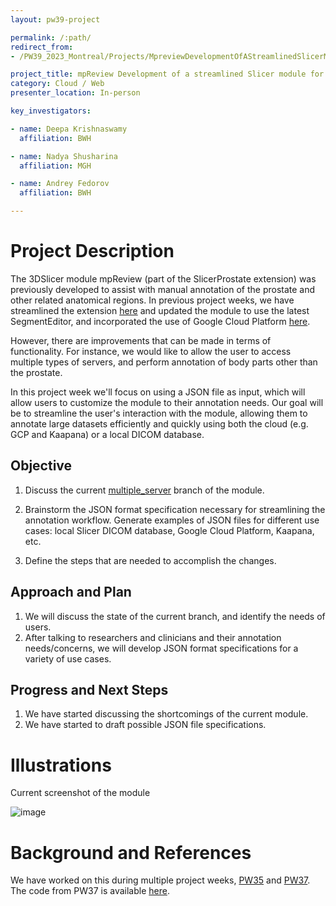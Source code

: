 ```yaml
---
layout: pw39-project

permalink: /:path/
redirect_from:
- /PW39_2023_Montreal/Projects/MpreviewDevelopmentOfAStreamlinedSlicerModuleForManualImageAnnotation/README.html

project_title: mpReview Development of a streamlined Slicer module for manual image annotation
category: Cloud / Web
presenter_location: In-person

key_investigators:

- name: Deepa Krishnaswamy
  affiliation: BWH

- name: Nadya Shusharina
  affiliation: MGH

- name: Andrey Fedorov
  affiliation: BWH

---
```


# Project Description

<!-- Add a short paragraph describing the project. -->

The 3DSlicer module mpReview (part of the SlicerProstate extension) was previously developed to assist with manual annotation of the prostate and other related anatomical regions. In previous project weeks, we have streamlined the extension [here](https://projectweek.na-mic.org/PW35_2021_Virtual/Projects/mpReview/) and updated the module to use the latest SegmentEditor, and incorporated the use of Google Cloud Platform [here](https://projectweek.na-mic.org/PW37_2022_Virtual/Projects/mpReview/).

However, there are improvements that can be made in terms of functionality. For instance, we would like to allow the user to access multiple types of servers, and perform annotation of body parts other than the prostate.

In this project week we'll focus on using a JSON file as input, which will allow users to customize the module to their annotation needs. Our goal will be to streamline the user's interaction with the module, allowing them to annotate large datasets efficiently and quickly using both the cloud (e.g. GCP and Kaapana) or a local DICOM database.

## Objective

<!-- Describe here WHAT you would like to achieve (what you will have as end result). -->

1.  Discuss the current [multiple_server](https://github.com/deepakri201/mpReview/tree/multiple_server) branch of the module.

2.  Brainstorm the JSON format specification necessary for streamlining the annotation workflow. Generate examples of JSON files for different use cases: local Slicer DICOM database, Google Cloud Platform, Kaapana, etc.

3.  Define the steps that are needed to accomplish the changes.

## Approach and Plan

<!-- Describe here HOW you would like to achieve the objectives stated above. -->

1.  We will discuss the state of the current branch, and identify the needs of users.
2.  After talking to researchers and clinicians and their annotation needs/concerns, we will develop JSON format specifications for a variety of use cases.

## Progress and Next Steps

<!-- Update this section as you make progress, describing of what you have ACTUALLY DONE.
     If there are specific steps that you could not complete then you can describe them here, too. -->

1.  We have started discussing the  shortcomings of the current module.
2.  We have started to draft possible JSON file specifications.

# Illustrations

<!-- Add pictures and links to videos that demonstrate what has been accomplished. -->

Current screenshot of the module

![image](https://user-images.githubusercontent.com/59979551/173397664-c3a7f567-d5f2-4214-a366-7cef1344860c.png)

# Background and References

<!-- If you developed any software, include link to the source code repository.
     If possible, also add links to sample data, and to any relevant publications. -->

We have worked on this during multiple project weeks, [PW35](https://projectweek.na-mic.org/PW35_2021_Virtual/Projects/mpReview/) and [PW37](https://projectweek.na-mic.org/PW37_2022_Virtual/Projects/mpReview/). The code from PW37 is available [here](https://github.com/deepakri201/mpReview/tree/multiple_server).
